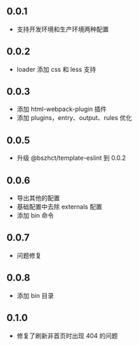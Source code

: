 ## 0.0.1
- 支持开发环境和生产环境两种配置

## 0.0.2
- loader 添加 css 和 less 支持

## 0.0.3
- 添加 html-webpack-plugin 插件
- 添加 plugins，entry、output、rules 优化

## 0.0.5
- 升级 @bszhct/template-eslint 到 0.0.2

## 0.0.6
- 导出其他的配置
- 基础配置中去除 externals 配置
- 添加 bin 命令

## 0.0.7
- 问题修复

## 0.0.8
- 添加 bin 目录

## 0.1.0
- 修复了刷新非首页时出现 404 的问题
